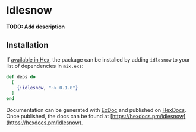 # Idlesnow

**TODO: Add description**

## Installation

If [available in Hex](https://hex.pm/docs/publish), the package can be installed
by adding `idlesnow` to your list of dependencies in `mix.exs`:

```elixir
def deps do
  [
    {:idlesnow, "~> 0.1.0"}
  ]
end
```

Documentation can be generated with [ExDoc](https://github.com/elixir-lang/ex_doc)
and published on [HexDocs](https://hexdocs.pm). Once published, the docs can
be found at [https://hexdocs.pm/idlesnow](https://hexdocs.pm/idlesnow).

